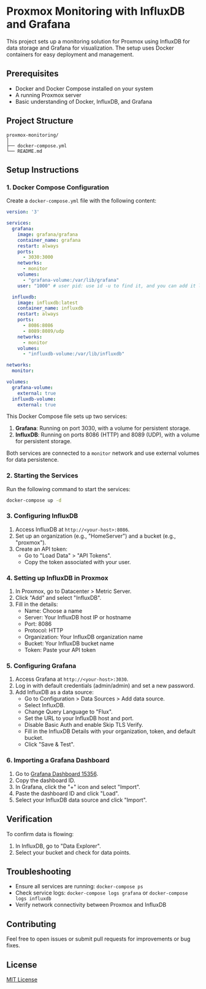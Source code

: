 # Proxmox Monitoring with InfluxDB and Grafana

This project sets up a monitoring solution for Proxmox using InfluxDB for data storage and Grafana for visualization. The setup uses Docker containers for easy deployment and management.

## Prerequisites

- Docker and Docker Compose installed on your system
- A running Proxmox server
- Basic understanding of Docker, InfluxDB, and Grafana

## Project Structure

```
proxmox-monitoring/
│
├── docker-compose.yml
└── README.md
```

## Setup Instructions

### 1. Docker Compose Configuration

Create a `docker-compose.yml` file with the following content:

```yaml
version: '3'

services:
  grafana:
    image: grafana/grafana
    container_name: grafana
    restart: always
    ports:
      - 3030:3000
    networks:
      - monitor
    volumes:
      - "grafana-volume:/var/lib/grafana"
    user: "1000" # user pid: use id -u to find it, and you can add it like this or via env variables

  influxdb:
    image: influxdb:latest
    container_name: influxdb
    restart: always
    ports:
      - 8086:8086
      - 8089:8089/udp
    networks:
      - monitor
    volumes:
      - "influxdb-volume:/var/lib/influxdb"

networks:
  monitor:

volumes:
  grafana-volume:
    external: true
  influxdb-volume:
    external: true
```

This Docker Compose file sets up two services:

1. **Grafana**: Running on port 3030, with a volume for persistent storage.
2. **InfluxDB**: Running on ports 8086 (HTTP) and 8089 (UDP), with a volume for persistent storage.

Both services are connected to a `monitor` network and use external volumes for data persistence.

### 2. Starting the Services

Run the following command to start the services:

```bash
docker-compose up -d
```

### 3. Configuring InfluxDB

1. Access InfluxDB at `http://<your-host>:8086`.
2. Set up an organization (e.g., "HomeServer") and a bucket (e.g., "proxmox").
3. Create an API token:
   - Go to "Load Data" > "API Tokens".
   - Copy the token associated with your user.

### 4. Setting up InfluxDB in Proxmox

1. In Proxmox, go to Datacenter > Metric Server.
2. Click "Add" and select "InfluxDB".
3. Fill in the details:
   - Name: Choose a name
   - Server: Your InfluxDB host IP or hostname
   - Port: 8086
   - Protocol: HTTP
   - Organization: Your InfluxDB organization name
   - Bucket: Your InfluxDB bucket name
   - Token: Paste your API token

### 5. Configuring Grafana

1. Access Grafana at `http://<your-host>:3030`.
2. Log in with default credentials (admin/admin) and set a new password.
3. Add InfluxDB as a data source:
   - Go to Configuration > Data Sources > Add data source.
   - Select InfluxDB.
   - Change Query Language to "Flux".
   - Set the URL to your InfluxDB host and port.
   - Disable Basic Auth and enable Skip TLS Verify.
   - Fill in the InfluxDB Details with your organization, token, and default bucket.
   - Click "Save & Test".

### 6. Importing a Grafana Dashboard

1. Go to [Grafana Dashboard 15356](https://grafana.com/grafana/dashboards/15356).
2. Copy the dashboard ID.
3. In Grafana, click the "+" icon and select "Import".
4. Paste the dashboard ID and click "Load".
5. Select your InfluxDB data source and click "Import".

## Verification

To confirm data is flowing:

1. In InfluxDB, go to "Data Explorer".
2. Select your bucket and check for data points.

## Troubleshooting

- Ensure all services are running: `docker-compose ps`
- Check service logs: `docker-compose logs grafana` or `docker-compose logs influxdb`
- Verify network connectivity between Proxmox and InfluxDB

## Contributing

Feel free to open issues or submit pull requests for improvements or bug fixes.

## License

[MIT License](LICENSE)
